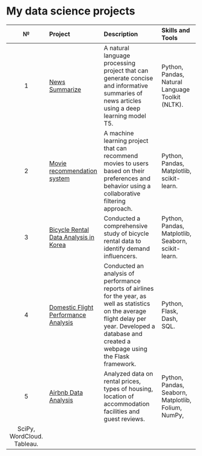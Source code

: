 # My data science projects

|№|Project  |Description|Skills and Tools|
|:-:|:-|:-|:-|
|1|[News Summarize](https://github.com/spqr-86/Data_Science_Projects/tree/main/news_summarizer) |A natural language processing project that can generate concise and informative summaries of news articles using a deep learning model T5.|Python, Pandas, Natural Language Toolkit (NLTK).|
|2|[Movie recommendation system](https://github.com/spqr-86/Data_Science_Projects/tree/main/movie_recommendation_system) |A machine learning project that can recommend movies to users based on their preferences and behavior using a collaborative filtering approach.|Python, Pandas, Matplotlib, scikit-learn.|
|3|[Bicycle Rental Data Analysis in Korea](https://github.com/spqr-86/Data_Science_Projects/tree/main/bicycle_rental_DA) |Conducted a comprehensive study of bicycle rental data to identify demand influencers.|Python, Pandas, Matplotlib, Seaborn, scikit-learn.|
|4|[Domestic Flight Performance Analysis]() |Conducted an analysis of performance reports of airlines for the year, as well as statistics on the average flight delay per year. Developed a database and created a webpage using the Flask framework.|Python, Flask, Dash, SQL.|
|5|[Airbnb Data Analysis](https://github.com/spqr-86/Data_Science_Projects/tree/main/airbnb_EDA) |Analyzed data on rental prices, types of housing, location of accommodation facilities and guest reviews.|Python, Pandas, Seaborn, Matplotlib, Folium, NumPy,
SciPy, WordCloud. Tableau.|
